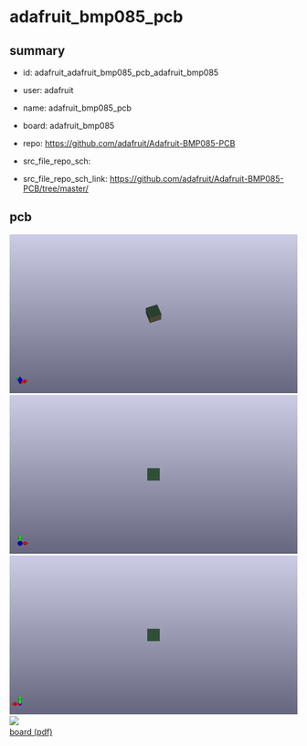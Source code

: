 # adafruit_bmp085_pcb
 
## summary 
* id: adafruit_adafruit_bmp085_pcb_adafruit_bmp085
* user: adafruit
* name: adafruit_bmp085_pcb
* board: adafruit_bmp085
* repo: https://github.com/adafruit/Adafruit-BMP085-PCB



* src_file_repo_sch: 
* src_file_repo_sch_link: https://github.com/adafruit/Adafruit-BMP085-PCB/tree/master/


## pcb  
![](working_3d_600.png) 
![](working_3d_front_600.png)  
![](working_3d_back_600.png)  
![](working_600.png)  
[board (pdf)](working.pdf)  




